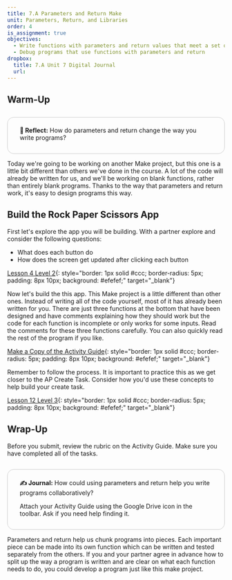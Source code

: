 ```yaml
---
title: 7.A Parameters and Return Make
unit: Parameters, Return, and Libraries
order: 4
is_assignment: true
objectives:
  - Write functions with parameters and return values that meet a set of specified requirements
  - Debug programs that use functions with parameters and return
dropbox:
  title: 7.A Unit 7 Digital Journal
  url:
---
```


## Warm-Up

<div style="border: 1px solid #ccc; border-radius: 15px; padding: 0.5em 2em 1em 2em; margin: 2em 0 0 0;">
  <p class="text-xl"><strong>🧐 Reflect:</strong> How do parameters and return change the way you write programs?</p>
</div>

Today we're going to be working on another Make project, but this one is a little bit different than others we've done in the course. A lot of the code will already be written for us, and we'll be working on blank functions, rather than entirely blank programs. Thanks to the way that parameters and return work, it's easy to design programs this way.

## Build the Rock Paper Scissors App

First let's explore the app you will be building. With a partner explore and consider the following questions:

- What does each button do
- How does the screen get updated after clicking each button

[Lesson 4 Level 2](https://studio.code.org/s/csp7-2020/stage/4/puzzle/2){: style="border: 1px solid #ccc; border-radius: 5px; padding: 8px 10px; background: #efefef;" target="\_blank"}

Now let's build the this app. This Make project is a little different than other ones. Instead of writing all of the code yourself, most of it has already been written for you. There are just three functions at the bottom that have been designed and have comments explaining how they should work but the code for each function is incomplete or only works for some inputs. Read the comments for these three functions carefully. You can also quickly read the rest of the program if you like.

[Make a Copy of the Activity Guide](https://docs.google.com/document/d/1Ox31tGRPdtZOzS82_0GHJsMq6Vt3EPChTjjUxlzxGz0/copy){: style="border: 1px solid #ccc; border-radius: 5px; padding: 8px 10px; background: #efefef;" target="\_blank"}

Remember to follow the process. It is important to practice this as we get closer to the AP Create Task. Consider how you'd use these concepts to help build your create task.

[Lesson 12 Level 3](https://studio.code.org/s/csp7-2020/stage/4/puzzle/3){: style="border: 1px solid #ccc; border-radius: 5px; padding: 8px 10px; background: #efefef;" target="\_blank"}

## Wrap-Up

Before you submit, review the rubric on the Activity Guide. Make sure you have completed all of the tasks.

<div style="border: 1px solid #ccc; border-radius: 15px; padding: 0.5em 2em 1em 2em; margin: 2em 0 0 0;">
  <p class="text-xl"><strong>✍️ Journal:</strong> How could using parameters and return help you write programs collaboratively?</p>
  <p>Attach your Activity Guide using the Google Drive icon in the toolbar. Ask if you need help finding it.</p>
</div>

Parameters and return help us chunk programs into pieces. Each important piece can be made into its own function which can be written and tested separately from the others. If you and your partner agree in advance how to split up the way a program is written and are clear on what each function needs to do, you could develop a program just like this make project.
